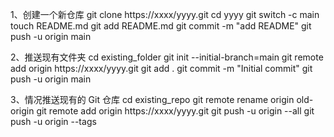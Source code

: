 1、创建一个新仓库
git clone https://xxxx/yyyy.git
cd yyyy
git switch -c main
touch README.md
git add README.md
git commit -m "add README"
git push -u origin main


2、推送现有文件夹
cd existing_folder
git init --initial-branch=main
git remote add origin https://xxxx/yyyy.git
git add .
git commit -m "Initial commit"
git push -u origin main


3、情况推送现有的 Git 仓库
cd existing_repo
git remote rename origin old-origin
git remote add origin https://xxxx/yyyy.git
git push -u origin --all
git push -u origin --tags
